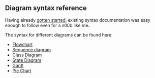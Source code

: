## Diagram syntax reference

Having already [gotten started](n00b-gettingStarted.md), existing syntax documentation was easy enough to follow even for a n00b like me..

The syntax for different diagrams can be found here:

- [Flowchart](flowchart.md)
- [Sequence diagram](sequenceDiagram.md)
- [Class Diagram](classDiagram.md)
- [State Diagram](stateDiagram.md)
- [Gantt](gantt.md)
- [Pie Chart](pie.md)

